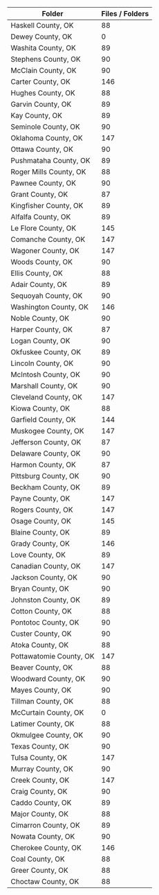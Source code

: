 | Folder                  |   Files / Folders |
|-------------------------|-------------------|
| Haskell County, OK      |                88 |
| Dewey County, OK        |                 0 |
| Washita County, OK      |                89 |
| Stephens County, OK     |                90 |
| McClain County, OK      |                90 |
| Carter County, OK       |               146 |
| Hughes County, OK       |                88 |
| Garvin County, OK       |                89 |
| Kay County, OK          |                89 |
| Seminole County, OK     |                90 |
| Oklahoma County, OK     |               147 |
| Ottawa County, OK       |                90 |
| Pushmataha County, OK   |                89 |
| Roger Mills County, OK  |                88 |
| Pawnee County, OK       |                90 |
| Grant County, OK        |                87 |
| Kingfisher County, OK   |                89 |
| Alfalfa County, OK      |                89 |
| Le Flore County, OK     |               145 |
| Comanche County, OK     |               147 |
| Wagoner County, OK      |               147 |
| Woods County, OK        |                90 |
| Ellis County, OK        |                88 |
| Adair County, OK        |                89 |
| Sequoyah County, OK     |                90 |
| Washington County, OK   |               146 |
| Noble County, OK        |                90 |
| Harper County, OK       |                87 |
| Logan County, OK        |                90 |
| Okfuskee County, OK     |                89 |
| Lincoln County, OK      |                90 |
| McIntosh County, OK     |                90 |
| Marshall County, OK     |                90 |
| Cleveland County, OK    |               147 |
| Kiowa County, OK        |                88 |
| Garfield County, OK     |               144 |
| Muskogee County, OK     |               147 |
| Jefferson County, OK    |                87 |
| Delaware County, OK     |                90 |
| Harmon County, OK       |                87 |
| Pittsburg County, OK    |                90 |
| Beckham County, OK      |                89 |
| Payne County, OK        |               147 |
| Rogers County, OK       |               147 |
| Osage County, OK        |               145 |
| Blaine County, OK       |                89 |
| Grady County, OK        |               146 |
| Love County, OK         |                89 |
| Canadian County, OK     |               147 |
| Jackson County, OK      |                90 |
| Bryan County, OK        |                90 |
| Johnston County, OK     |                89 |
| Cotton County, OK       |                88 |
| Pontotoc County, OK     |                90 |
| Custer County, OK       |                90 |
| Atoka County, OK        |                88 |
| Pottawatomie County, OK |               147 |
| Beaver County, OK       |                88 |
| Woodward County, OK     |                90 |
| Mayes County, OK        |                90 |
| Tillman County, OK      |                88 |
| McCurtain County, OK    |                 0 |
| Latimer County, OK      |                88 |
| Okmulgee County, OK     |                90 |
| Texas County, OK        |                90 |
| Tulsa County, OK        |               147 |
| Murray County, OK       |                90 |
| Creek County, OK        |               147 |
| Craig County, OK        |                90 |
| Caddo County, OK        |                89 |
| Major County, OK        |                88 |
| Cimarron County, OK     |                89 |
| Nowata County, OK       |                90 |
| Cherokee County, OK     |               146 |
| Coal County, OK         |                88 |
| Greer County, OK        |                88 |
| Choctaw County, OK      |                88 |